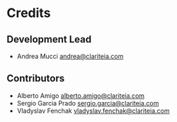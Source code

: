 # Credits

## Development Lead

-   Andrea Mucci <andrea@clariteia.com>

## Contributors

-   Alberto Amigo <alberto.amigo@clariteia.com>
-   Sergio Garcia Prado <sergio.garcia@clariteia.com>
-   Vladyslav Fenchak <vladyslav.fenchak@clariteia.com>
